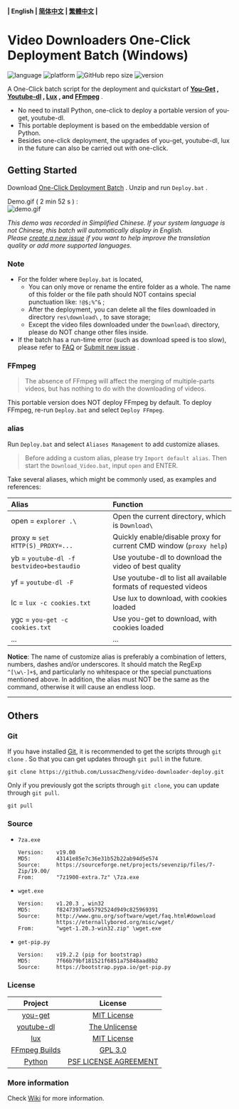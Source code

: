 **| English | [简体中文](README.md) | <a href="#" title="Corresponding documentation is temporarily unavailable.">繁體中文</a> |**

# Video Downloaders One-Click Deployment Batch (Windows)

![language](https://img.shields.io/badge/language-batchfile-c1f12e)
![platform](https://img.shields.io/badge/platform-Windows_7/8/10;_32/64--bit-brightgreen?logo=windows)
![GitHub repo size](https://img.shields.io/github/repo-size/LussacZheng/video-downloader-deploy?logo=github)
![version](https://img.shields.io/github/package-json/v/LussacZheng/video-downloader-deploy_info?color=important)

A One-Click batch script for the deployment and quickstart of **[You-Get][you-get] , [Youtube-dl][youtube-dl] , [Lux][lux] , and [FFmpeg][ffmpeg]** .

- No need to install Python, one-click to deploy a portable version of you-get, youtube-dl.
- This portable deployment is based on the embeddable version of Python.
- Besides one-click deployment, the upgrades of you-get, youtube-dl, lux in the future can also be carried out with one-click.

## Getting Started

Download [One-Click Deployment Batch](https://github.com/LussacZheng/video-downloader-deploy/archive/master.zip) . Unzip and run `Deploy.bat` .

Demo.gif ( 2 min 52 s ) :  
![demo.gif](https://s2.ax1x.com/2019/08/17/muTbIs.gif)

*This demo was recorded in Simplified Chinese. If your system language is not Chinese, this batch will automatically display in English.*  
*Please [create a new issue](https://github.com/LussacZheng/video-downloader-deploy/issues) if you want to help improve the translation quality or add more supported languages.*

### Note

- For the folder where `Deploy.bat` is located,
  - You can only move or rename the entire folder as a whole. The name of this folder or the file path should NOT contains special punctuation like: `!@$;%^&` ;
  - After the deployment, you can delete all the files downloaded in directory `res\download\` , to save storage;
  - Except the video files downloaded under the `Download\` directory, please do NOT change other files inside.
- If the batch has a run-time error (such as download speed is too slow), please refer to [FAQ](https://github.com/LussacZheng/video-downloader-deploy/wiki/FAQ) or [Submit new issue](https://github.com/LussacZheng/video-downloader-deploy/issues) .

### FFmpeg

> The absence of FFmpeg will affect the merging of multiple-parts videos, but has nothing to do with the downloading of videos.

This portable version does NOT deploy FFmpeg by default. To deploy FFmpeg, re-run `Deploy.bat` and select `Deploy FFmpeg`.

### alias

Run `Deploy.bat` and select `Aliases Management` to add customize aliases.

> Before adding a custom alias, please try `Import default alias`. Then start the `Download_Video.bat`, input `open` and ENTER.

Take several aliases, which might be commonly used, as examples and references:

| Alias                                    | Function                                                           |
| :--------------------------------------- | :----------------------------------------------------------------- |
| open = `explorer .\`                     | Open the current directory, which is `Download\`                   |
| proxy &asymp; `set HTTP(S)_PROXY=...`    | Quickly enable/disable proxy for current CMD window (`proxy help`) |
| yb = `youtube-dl -f bestvideo+bestaudio` | Use youtube-dl to download the video of best quality               |
| yf = `youtube-dl -F`                     | Use youtube-dl to list all available formats of requested videos   |
| lc = `lux -c cookies.txt`              | Use lux to download, with cookies loaded                         |
| ygc = `you-get -c cookies.txt`           | Use you-get to download, with cookies loaded                       |
| ...                                      | ...                                                                |

**Notice**: The name of customize alias is preferably a combination of letters, numbers, dashes and/or underscores. It should match the RegExp `^[\w\-]+$`, and particularly no whitespace or the special punctuations mentioned above. In addition, the alias must NOT be the same as the command, otherwise it will cause an endless loop.

---

## Others

### Git

If you have installed [Git](https://git-scm.com/), it is recommended to get the scripts through `git clone` . So that you can get updates through `git pull` in the future.

```shell
git clone https://github.com/LussacZheng/video-downloader-deploy.git
```

Only if you previously got the scripts through `git clone`, you can update through `git pull`.

```shell
git pull
```

### Source

- `7za.exe`
  
  ```
  Version:    v19.00
  MD5:        43141e85e7c36e31b52b22ab94d5e574
  Source:     https://sourceforge.net/projects/sevenzip/files/7-Zip/19.00/
  From:       "7z1900-extra.7z" \7za.exe
  ```

- `wget.exe`

  ```
  Version:    v1.20.3 , win32
  MD5:        f8247397ae65792524d949c825969391
  Source:     http://www.gnu.org/software/wget/faq.html#download
              https://eternallybored.org/misc/wget/
  From:       "wget-1.20.3-win32.zip" \wget.exe
  ```

- `get-pip.py`

  ```
  Version:    v19.2.2 (pip for bootstrap)
  MD5:        7f66b79bf181521f6851a75848aad8b2
  Source:     https://bootstrap.pypa.io/get-pip.py
  ```

### License

|            Project             |                 License                 |
| :----------------------------: | :-------------------------------------: |
|       [you-get][you-get]       |     [MIT License][you-get license]      |
|    [youtube-dl][youtube-dl]    |   [The Unlicense][youtube-dl license]   |
|         [lux][lux]         |      [MIT License][lux license]       |
| [FFmpeg Builds][ffmpeg builds] |    [GPL 3.0][ffmpeg builds license]     |
|        [Python][python]        | [PSF LICENSE AGREEMENT][python license] |

### More information

Check [Wiki](https://github.com/LussacZheng/video-downloader-deploy/wiki) for more information.

<!-- Reference Links -->

[you-get]: https://github.com/soimort/you-get
[you-get license]: https://github.com/soimort/you-get/blob/develop/LICENSE.txt
[youtube-dl]: https://github.com/ytdl-org/youtube-dl
[youtube-dl license]: https://github.com/ytdl-org/youtube-dl/blob/master/LICENSE
[lux]: https://github.com/iawia002/lux
[lux license]: https://github.com/iawia002/lux/blob/master/LICENSE
[ffmpeg]: https://ffmpeg.org
[ffmpeg builds]: https://ffmpeg.zeranoe.com/builds/
[ffmpeg builds license]: http://www.gnu.org/licenses/gpl-3.0.html
[python]: https://www.python.org
[python license]: https://docs.python.org/3.7/license.html#terms-and-conditions-for-accessing-or-otherwise-using-python
